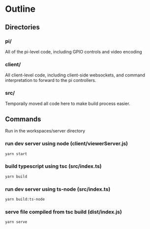# Outline

## Directories

### pi/

All of the pi-level code, including GPIO controls and video encoding

### client/

All client-level code, including client-side websockets, and command interpretation to forward to the pi controllers.

### src/

Temporaily moved all code here to make build process easier.

## Commands

Run in the workspaces/server directory

### run dev server using node (client/viewerServer.js)

```bash
yarn start
```

### build typescript using tsc (src/index.ts)

```bash
yarn build
```

### run dev server using ts-node (src/index.ts)

```bash
yarn build:ts-node
```

### serve file compiled from tsc build (dist/index.js)

```bash
yarn serve
```
